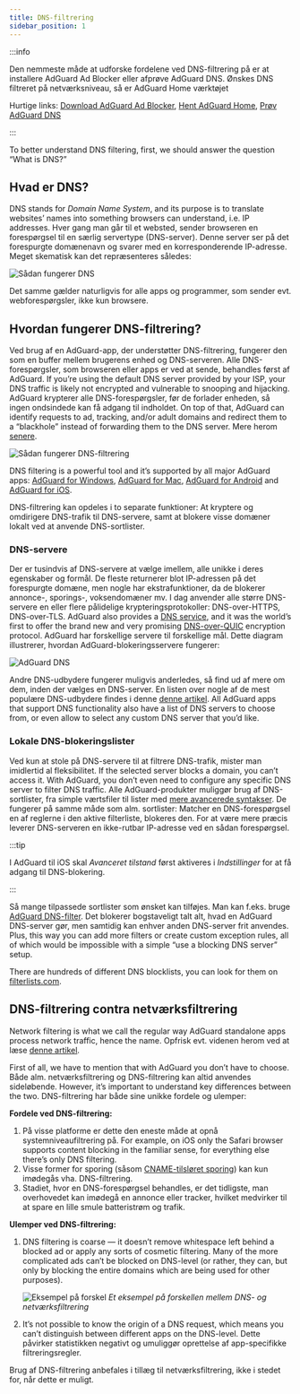 ```yaml
---
title: DNS-filtrering
sidebar_position: 1
---
```


:::info

Den nemmeste måde at udforske fordelene ved DNS-filtrering på er at installere AdGuard Ad Blocker eller afprøve AdGuard DNS. Ønskes DNS filtreret på netværksniveau, så er AdGuard Home værktøjet

Hurtige links: [Download AdGuard Ad Blocker](https://agrd.io/download-kb-adblock), [Hent AdGuard Home](https://github.com/AdguardTeam/AdGuardHome#getting-started), [Prøv AdGuard DNS](https://agrd.io/download-dns)

:::

To better understand DNS filtering, first, we should answer the question “What is DNS?”

## Hvad er DNS?

DNS stands for *Domain Name System*, and its purpose is to translate websites’ names into something browsers can understand, i.e. IP addresses. Hver gang man går til et websted, sender browseren en forespørgsel til en særlig servertype (DNS-server). Denne server ser på det forespurgte domænenavn og svarer med en korresponderende IP-adresse. Meget skematisk kan det repræsenteres således:

![Sådan fungerer DNS](https://cdn.adtidy.org/public/Adguard/kb/DNS_filtering/how_dns_works_en.png)

Det samme gælder naturligvis for alle apps og programmer, som sender evt. webforespørgsler, ikke kun browsere.

## Hvordan fungerer DNS-filtrering?

Ved brug af en AdGuard-app, der understøtter DNS-filtrering, fungerer den som en buffer mellem brugerens enhed og DNS-serveren. Alle DNS-forespørgsler, som browseren eller apps er ved at sende, behandles først af AdGuard. If you’re using the default DNS server provided by your ISP, your DNS traffic is likely not encrypted and vulnerable to snooping and hijacking. AdGuard krypterer alle DNS-forespørgsler, før de forlader enheden, så ingen ondsindede kan få adgang til indholdet. On top of that, AdGuard can identify requests to ad, tracking, and/or adult domains and redirect them to a “blackhole” instead of forwarding them to the DNS server. Mere herom [senere](#local-dns-blocklists).

![Sådan fungerer DNS-filtrering](https://cdn.adtidy.org/public/Adguard/kb/DNS_filtering/how_dns_filtering_works_en.png)

DNS filtering is a powerful tool and it’s supported by all major AdGuard apps: [AdGuard for Windows](https://adguard.com/adguard-windows/overview.html), [AdGuard for Mac](https://adguard.com/adguard-mac/overview.html), [AdGuard for Android](https://adguard.com/adguard-android/overview.html) and [AdGuard for iOS](https://adguard.com/adguard-ios/overview.html).

DNS-filtrering kan opdeles i to separate funktioner: At kryptere og omdirigere DNS-trafik til DNS-servere, samt at blokere visse domæner lokalt ved at anvende DNS-sortlister.

### DNS-servere

Der er tusindvis af DNS-servere at vælge imellem, alle unikke i deres egenskaber og formål. De fleste returnerer blot IP-adressen på det forespurgte domæne, men nogle har ekstrafunktioner, da de blokerer annonce-, sporings-, voksendomæner mv. I dag anvender alle større DNS-servere en eller flere pålidelige krypteringsprotokoller: DNS-over-HTTPS, DNS-over-TLS. AdGuard also provides a [DNS service](https://adguard-dns.io/), and it was the world’s first to offer the brand new and very promising [DNS-over-QUIC](https://adguard.com/blog/dns-over-quic.html) encryption protocol. AdGuard har forskellige servere til forskellige mål. Dette diagram illustrerer, hvordan AdGuard-blokeringsservere fungerer:

![AdGuard DNS](https://cdn.adtidy.org/public/Adguard/kb/DNS_filtering/adguard_dns_en.jpg)

Andre DNS-udbydere fungerer muligvis anderledes, så find ud af mere om dem, inden der vælges en DNS-server. En listen over nogle af de mest populære DNS-udbydere findes i denne [denne artikel](dns-providers.md). All AdGuard apps that support DNS functionality also have a list of DNS servers to choose from, or even allow to select any custom DNS server that you’d like.

### Lokale DNS-blokeringslister

Ved kun at stole på DNS-servere til at filtrere DNS-trafik, mister man imidlertid al fleksibilitet. If the selected server blocks a domain, you can’t access it. With AdGuard, you don’t even need to configure any specific DNS server to filter DNS traffic. Alle AdGuard-produkter muliggør brug af DNS-sortlister, fra simple værtsfiler til lister med [mere avancerede syntakser](dns-filtering-syntax.md). De fungerer på samme måde som alm. sortlister: Matcher en DNS-forespørgsel en af reglerne i den aktive filterliste, blokeres den. For at være mere præcis leverer DNS-serveren en ikke-rutbar IP-adresse ved en sådan forespørgsel.

:::tip

I AdGuard til iOS skal *Avanceret tilstand* først aktiveres i *Indstillinger* for at få adgang til DNS-blokering.

:::

Så mange tilpassede sortlister som ønsket kan tilføjes. Man kan f.eks. bruge [AdGuard DNS-filter](https://github.com/AdguardTeam/AdGuardSDNSFilter). Det blokerer bogstaveligt talt alt, hvad en AdGuard DNS-server gør, men samtidig kan enhver anden DNS-server frit anvendes. Plus, this way you can add more filters or create custom exception rules, all of which would be impossible with a simple “use a blocking DNS server” setup.

There are hundreds of different DNS blocklists, you can look for them on [filterlists.com](https://filterlists.com/).

## DNS-filtrering contra netværksfiltrering

Network filtering is what we call the regular way AdGuard standalone apps process network traffic, hence the name. Opfrisk evt. videnen herom ved at læse [denne artikel](https://adguard.com/kb/general/ad-filtering/how-ad-blocking-works/).

First of all, we have to mention that with AdGuard you don’t have to choose. Både alm. netværksfiltrering og DNS-filtrering kan altid anvendes sideløbende. However, it’s important to understand key differences between the two. DNS-filtrering har både sine unikke fordele og ulemper:

**Fordele ved DNS-filtrering:**

1. På visse platforme er dette den eneste måde at opnå systemniveaufiltrering på. For example, on iOS only the Safari browser supports content blocking in the familiar sense, for everything else there’s only DNS filtering.
1. Visse former for sporing (såsom [CNAME-tilsløret sporing](https://adguard.com/blog/cname-tracking.html)) kan kun imødegås vha. DNS-filtrering.
1. Stadiet, hvor en DNS-forespørgsel behandles, er det tidligste, man overhovedet kan imødegå en annonce eller tracker, hvilket medvirker til at spare en lille smule batteristrøm og trafik.

**Ulemper ved DNS-filtrering:**

1. DNS filtering is coarse — it doesn’t remove whitespace left behind a blocked ad or apply any sorts of cosmetic filtering. Many of the more complicated ads can’t be blocked on DNS-level (or rather, they can, but only by blocking the entire domains which are being used for other purposes).

    ![Eksempel på forskel](https://cdn.adtidy.org/public/Adguard/kb/DNS_filtering/dns_diff.jpg) *Et eksempel på forskellen mellem DNS- og netværksfiltrering*

1. It’s not possible to know the origin of a DNS request, which means you can’t distinguish between different apps on the DNS-level. Dette påvirker statistikken negativt og umuliggør oprettelse af app-specifikke filtreringsregler.

Brug af DNS-filtrering anbefales i tillæg til netværksfiltrering, ikke i stedet for, når dette er muligt.

